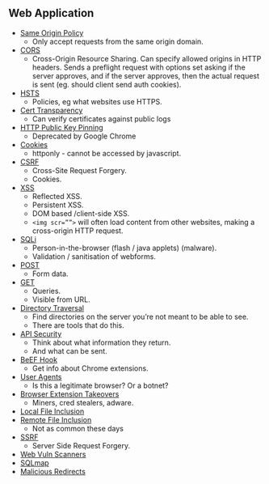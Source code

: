 ## Web Application
- [Same Origin Policy](./Same_Origin_Policy.md)
	- Only accept requests from the same origin domain.  
- [CORS](./CORS.md)
	- Cross-Origin Resource Sharing. Can specify allowed origins in HTTP headers. Sends a preflight request with options set asking if the server approves, and if the server approves, then the actual request is sent (eg. should client send auth cookies).
- [HSTS](./HSTS.md)
	- Policies, eg what websites use HTTPS.
- [Cert Transparency](./Cert_Transparency.md)
	- Can verify certificates against public logs 	
- [HTTP Public Key Pinning](./HTTP_Public_Key_Pinning.md)
	- Deprecated by Google Chrome
- [Cookies](./Cookies.md)
	- httponly - cannot be accessed by javascript.
- [CSRF](./CSRF.md)
	- Cross-Site Request Forgery.
	- Cookies.
- [XSS](./XSS.md)
	- Reflected XSS.
	- Persistent XSS.
	- DOM based /client-side XSS.
	- `<img scr=””>` will often load content from other websites, making a cross-origin HTTP request. 
- [SQLi](./SQLi.md)
	- Person-in-the-browser (flash / java applets) (malware).
	- Validation / sanitisation of webforms.
- [POST](./POST.md)
	- Form data. 
- [GET](./GET.md)
	- Queries. 
	- Visible from URL.
- [Directory Traversal](./Directory_Traversal.md)
	- Find directories on the server you’re not meant to be able to see.
	- There are tools that do this.
- [API Security](./API_Security.md)
	- Think about what information they return. 
	- And what can be sent.
- [BeEF Hook](./BeEF_Hook.md)
	- Get info about Chrome extensions.
- [User Agents](./User_Agents.md)
	- Is this a legitimate browser? Or a botnet?
- [Browser Extension Takeovers](./Browser_Extension_Takeovers.md)
	- Miners, cred stealers, adware.
- [Local File Inclusion](./Local_File_Inclusion.md)
- [Remote File Inclusion](./Remote_File_Inclusion.md)
	- Not as common these days
- [SSRF](./SSRF.md)
	- Server Side Request Forgery.
- [Web Vuln Scanners](./Web_Vuln_Scanners.md)
- [SQLmap](./SQLmap.md)
- [Malicious Redirects](./Malicious_Redirects.md)